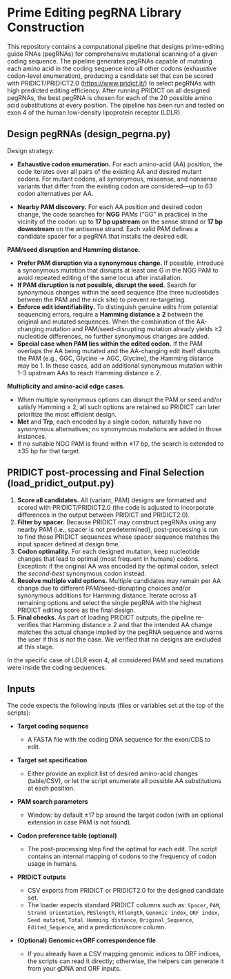 # Prime Editing pegRNA Library Construction

This repository contains a computational pipeline that designs prime-editing guide RNAs (pegRNAs) for comprehensive mutational scanning of a given coding sequence. The pipeline generates pegRNAs capable of mutating each amino acid in the coding sequence into all other codons (exhaustive codon-level enumeration), producing a candidate set that can be scored with PRIDICT/PRIDICT2.0 (https://www.pridict.it/) to select pegRNAs with high predicted editing efficiency. After running PRIDICT on all designed pegRNAs, the best pegRNA is chosen for each of the 20 possible amino acid substitutions at every position. The pipeline has been run and tested on exon 4 of the human low-density lipoprotein receptor (LDLR).

## Design pegRNAs (design_pegrna.py)

Design strategy:

- **Exhaustive codon enumeration.** For each amino-acid (AA) position, the code iterates over all pairs of the existing AA and desired mutant codons. For mutant codons, all synonymous, missense, and nonsense variants that differ from the existing codon are considered—up to 63 codon alternatives per AA.

- **Nearby PAM discovery.** For each AA position and desired codon change, the code searches for **NGG** PAMs (“GG” in practice) in the vicinity of the codon: up to **17 bp upstream** on the sense strand or **17 bp downstream** on the antisense strand. Each valid PAM defines a candidate spacer for a pegRNA that installs the desired edit.

**PAM/seed disruption and Hamming distance.**
- **Prefer PAM disruption via a synonymous change.** If possible, introduce a synonymous mutation that disrupts at least one G in the NGG PAM to avoid repeated editing of the same locus after installation.
- **If PAM disruption is not possible, disrupt the seed.** Search for synonymous changes within the seed sequence (the three nucleotides between the PAM and the nick site) to prevent re-targeting.
- **Enforce edit identifiability.** To distinguish genuine edits from potential sequencing errors, require a **Hamming distance ≥ 2** between the original and mutated sequences. When the combination of the AA-changing mutation and PAM/seed-disrupting mutation already yields ≥2 nucleotide differences, no further synonymous changes are added.
- **Special case when PAM lies within the edited codon.** If the PAM overlaps the AA being mutated and the AA-changing edit itself disrupts the PAM (e.g., GGC, Glycine → AGC, Glycine), the Hamming distance may be 1. In these cases, add an additional synonymous mutation within 1–3 upstream AAs to reach Hamming distance ≥ 2.

**Multiplicity and amino-acid edge cases.**
- When multiple synonymous options can disrupt the PAM or seed and/or satisfy Hamming ≥ 2, all such options are retained so PRIDICT can later prioritize the most efficient design.
- **Met** and **Trp**, each encoded by a single codon, naturally have no synonymous alternatives; no synonymous mutations are added in those instances.
- If no suitable NGG PAM is found within ±17 bp, the search is extended to ±35 bp for that target.

## PRIDICT post-processing and Final Selection (load_pridict_output.py)

1. **Score all candidates.** All (variant, PAM) designs are formatted and scored with PRIDICT/PRIDICT2.0 (the code is adjusted to incorporate differences in the output between PRIDICT and PRIDICT2.0).
2. **Filter by spacer.** Because PRIDICT may construct pegRNAs using any nearby PAM (i.e., spacer is not predetermined), post-processing is run to find those PRIDICT sequences whose spacer sequence matches the input spacer defined at design time.
3. **Codon optimality.** For each designed mutation, keep nucleotide changes that lead to optimal (most frequent in humans) codons. Exception: if the original AA was encoded by the optimal codon, select the *second-best* synonymous codon instead.
4. **Resolve multiple valid options.** Multiple candidates may remain per AA change due to different PAM/seed-disrupting choices and/or synonymous additions for Hamming distance. Iterate across all remaining options and select the single pegRNA with the highest PRIDICT editing score as the final design.
5. **Final checks.** As part of loading PRIDICT outputs, the pipeline re-verifies that Hamming distance ≥ 2 and that the intended AA change matches the actual change implied by the pegRNA sequence and warns the user if this is not the case. We verified that no designs are excluded at this stage.

In the specific case of LDLR exon 4, all considered PAM and seed mutations were inside the coding sequences.

## Inputs

The code expects the following inputs (files or variables set at the top of the scripts):

- **Target coding sequence**
  - A FASTA file with the coding DNA sequence for the exon/CDS to edit.

- **Target set specification**
  - Either provide an explicit list of desired amino-acid changes (table/CSV), or let the script enumerate all possible AA substitutions at each position.

- **PAM search parameters**
  - Window: by default ±17 bp around the target codon (with an optional extension in case PAM is not found).

- **Codon preference table (optional)**
  - The post-processing step find the optimal for each edit. The script contains an internal mapping of codons to the frequency of codon usage in humans.

- **PRIDICT outputs**
  - CSV exports from PRIDICT or PRIDICT2.0 for the designed candidate set.
  - The loader expects standard PRIDICT columns such as: `Spacer`, `PAM`, `Strand orientation`, `PBSlength`, `RTlength`, `Genomic index`, `ORF index`, `Seed mutated`, `Total Hamming distance`, `Original_Sequence`, `Edited_Sequence`, and a prediction/score column.

- **(Optional) Genomic↔ORF correspondence file**
  - If you already have a CSV mapping genomic indices to ORF indices, the scripts can read it directly; otherwise, the helpers can generate it from your gDNA and ORF inputs.

